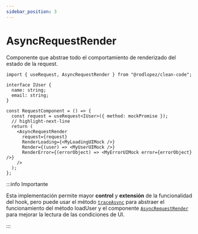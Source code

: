 ```yaml
---
sidebar_position: 3
---
```


# AsyncRequestRender

Componente que abstrae todo el comportamiento de renderizado del estado de la request.

```tsx title="RequestComponent.tsx"
import { useRequest, AsyncRequestRender } from "@rodlopez/clean-code";

interface IUser {
  name: string;
  email: string;
}

const RequestComponent = () => {
  const request = useRequest<IUser>({ method: mockPromise });
  // highlight-next-line
  return (
    <AsyncRequestRender
      request={request}
      RenderLoading={<MyLoadingUIMock />}
      Render={(user) => <MyUserUIMock />}
      RenderError={(errorObject) => <MyErrorUIMock error={errorObject} />}
    />
  );
};
```

:::info Importante

Esta implementación permite mayor **control** y **extensión** de la funcionalidad del hook, pero puede usar el método [`traceAsync`](#) para abstraer el funcionamiento del método loadUser y el componente [`AsyncRequestRender`](#) para mejorar la lectura de las condiciones de UI.

:::
